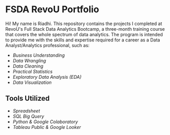 # FSDA RevoU Portfolio
Hi! My name is Riadhi. This repository contains the projects I completed at RevoU's Full Stack Data Analytics Bootcamp, a three-month training course that covers the whole spectrum of data analytics. The program is intended to provide me with the skills and expertise required for a career as a Data Analyst/Analytics professional, such as:

- *Business Understanding*
- *Data Wrangling*
- *Data Cleaning*
- *Practical Statistics*
- *Exploratory Data Analysis (EDA)*
- *Data Visualization*

## Tools Utilized
- *Spreadsheet*
- *SQL Big Query*
- *Python & Google Colaboratory*
- *Tableau Public & Google Looker*
